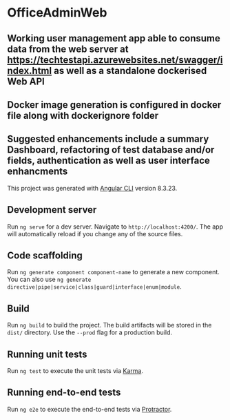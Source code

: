 # OfficeAdminWeb

## Working user management app able to consume data from the web server at https://techtestapi.azurewebsites.net/swagger/index.html as well as a standalone dockerised Web API

## Docker image generation is configured in docker file along with dockerignore folder

## Suggested enhancements include a summary Dashboard, refactoring of test database and/or fields, authentication as well as user interface enhancments 

This project was generated with [Angular CLI](https://github.com/angular/angular-cli) version 8.3.23.

## Development server

Run `ng serve` for a dev server. Navigate to `http://localhost:4200/`. The app will automatically reload if you change any of the source files.

## Code scaffolding

Run `ng generate component component-name` to generate a new component. You can also use `ng generate directive|pipe|service|class|guard|interface|enum|module`.

## Build

Run `ng build` to build the project. The build artifacts will be stored in the `dist/` directory. Use the `--prod` flag for a production build.

## Running unit tests

Run `ng test` to execute the unit tests via [Karma](https://karma-runner.github.io).

## Running end-to-end tests

Run `ng e2e` to execute the end-to-end tests via [Protractor](http://www.protractortest.org/).


